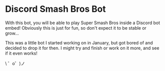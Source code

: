 # Discord Smash Bros Bot
With this bot, you will be able to play Super Smash Bros inside a Discord bot embed!
Obviously this is just for fun, so don't expect it to be stable or grow...

This was a little bot I started working on in January, but got bored of and decided to drop it for then. 
I might try and finish or work on it more, and see if it even works!

\ ゜o゜)ノ
